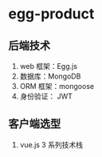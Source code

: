 # egg-product
## 后端技术
1. web 框架：Egg.js
2. 数据库：MongoDB
3. ORM 框架：mongoose
4. 身份验证： JWT
## 客户端选型
1. vue.js 3 系列技术栈
